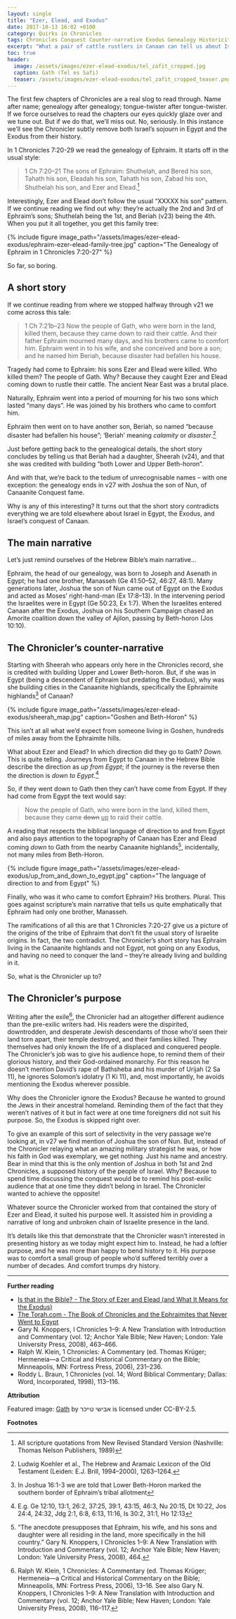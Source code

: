 ```yaml
---
layout: single
title: "Ezer, Elead, and Exodus"
date: 2017-10-13 16:02 +0100
category: Quirks in Chronicles
tags: Chronicles Conquest Counter-narrative Exodus Genealogy Historicity
excerpt: "What a pair of cattle rustlers in Canaan can tell us about Israel in Egypt."
toc: true
header:
  image: /assets/images/ezer-elead-exodus/tel_zafit_cropped.jpg
  caption: Gath (Tel es Safi)
  teaser: /assets/images/ezer-elead-exodus/tel_zafit_cropped_teaser.png
---
```


The first few chapters of Chronicles are a real slog to read through. Name after name; genealogy after genealogy; tongue-twister after tongue-twister. If we force ourselves to read the chapters our eyes quickly glaze over and we tune out. But if we do that, we’ll miss out. No, seriously. In this instance we’ll see the Chronicler subtly remove both Israel’s sojourn in Egypt and the Exodus from their history.

In 1 Chronicles 7:20-29 we read the genealogy of Ephraim. It starts off in the usual style:

> 1 Ch 7:20–21 The sons of Ephraim: Shuthelah, and Bered his son, Tahath his son, Eleadah his son, Tahath his son, Zabad his son, Shuthelah his son, and Ezer and Elead.[^1]

Interestingly, Ezer and Elead don’t follow the usual “XXXXX his son” pattern. If we continue reading we find out why: they’re actually the 2nd and 3rd of Ephraim’s sons; Shuthelah being the 1st, and Beriah (v23) being the 4th. When you put it all together, you get this family tree:

{% include figure image_path="/assets/images/ezer-elead-exodus/ephraim-ezer-elead-family-tree.jpg" caption="The Genealogy of Ephraim in 1 Chronicles 7:20-27" %}

So far, so boring.

## A short story

If we continue reading from where we stopped halfway through v21 we come across this tale:

> 1 Ch 7:21b–23 Now the people of Gath, who were born in the land, killed them, because they came down to raid their cattle. And their father Ephraim mourned many days, and his brothers came to comfort him. Ephraim went in to his wife, and she conceived and bore a son; and he named him Beriah, because disaster had befallen his house.

Tragedy had come to Ephraim: his sons Ezer and Elead were killed. Who killed them? The people of Gath. Why? Because they caught Ezer and Elead coming down to rustle their cattle. The ancient Near East was a brutal place.

Naturally, Ephraim went into a period of mourning for his two sons which lasted “many days”. He was joined by his brothers who came to comfort him.

Ephraim then went on to have another son, Beriah, so named “because disaster had befallen his house”; ‘Beriah’ meaning _calamity_ or _disaster_.[^2]

Just before getting back to the genealogical details, the short story concludes by telling us that Beriah had a daughter, Sheerah (v24), and that she was credited with building “both Lower and Upper Beth-horon”.

And with that, we’re back to the tedium of unrecognisable names – with one exception: the genealogy ends in v27 with Joshua the son of Nun, of Canaanite Conquest fame.

Why is any of this interesting? It turns out that the short story contradicts everything we are told elsewhere about Israel in Egypt, the Exodus, and Israel’s conquest of Canaan.

## The main narrative

Let’s just remind ourselves of the Hebrew Bible’s main narrative…

Ephraim, the head of our genealogy, was born to Joseph and Asenath in Egypt; he had one brother, Manasseh (Ge 41:50–52, 46:27, 48:1). Many generations later, Joshua the son of Nun came out of Egypt on the Exodus and acted as Moses’ right-hand-man (Ex 17:8–13). In the intervening period the Israelites were in Egypt (Ge 50:23, Ex 1:7). When the Israelites entered Canaan after the Exodus, Joshua on his Southern Campaign chased an Amorite coalition down the valley of Ajilon, passing by Beth-horon (Jos 10:10).

## The Chronicler’s counter-narrative

Starting with Sheerah who appears only here in the Chronicles record, she is credited with building Upper and Lower Beth-horon. But, if she was in Egypt (being a descendent of Ephraim but predating the Exodus), why was she building cities in the Canaanite highlands, specifically the Ephraimite highlands[^3] of Canaan?

{% include figure image_path="/assets/images/ezer-elead-exodus/sheerah_map.jpg" caption="Goshen and Beth-Horon" %}

This isn’t at all what we’d expect from someone living in Goshen, hundreds of miles away from the Ephraimite hills.

What about Ezer and Elead? In which direction did they go to Gath? _Down._ This is quite telling. Journeys from Egypt to Canaan in the Hebrew Bible describe the direction as _up from Egypt_; if the journey is the reverse then the direction is _down to Egypt._[^4]

So, if they went down to Gath then they can’t have come from Egypt. If they had come from Egypt the text would say:

> Now the people of Gath, who were born in the land, killed them, because they came ~~down~~ <ins>up</ins> to raid their cattle.

A reading that respects the biblical language of direction to and from Egypt and also pays attention to the topography of Canaan has Ezer and Elead coming _down_ to Gath from the nearby Canaanite highlands[^5], incidentally, not many miles from Beth-Horon.

{% include figure image_path="/assets/images/ezer-elead-exodus/up_from_and_down_to_egypt.jpg" caption="The language of direction to and from Egypt" %}

Finally, who was it who came to comfort Ephraim? His brothers. Plural. This goes against scripture’s main narrative that tells us quite emphatically that Ephraim had only one brother, Manasseh.

The ramifications of all this are that 1 Chronicles 7:20-27 give us a picture of the origins of the tribe of Ephraim that don’t fit the usual story of Israelite origins. In fact, the two contradict. The Chronicler’s short story has Ephraim living in the Canaanite highlands and not Egypt, not going on any Exodus, and having no need to conquer the land – they’re already living and building in it.

So, what is the Chronicler up to?

## The Chronicler’s purpose

Writing after the exile[^6], the Chronicler had an altogether different audience than the pre-exilic writers had. His readers were the dispirited, downtrodden, and desperate Jewish descendants of those who’d seen their land torn apart, their temple destroyed, and their families killed. They themselves had only known the life of a displaced and conquered people. The Chronicler’s job was to give his audience hope, to remind them of their glorious history, and their God-ordained monarchy. For this reason he doesn’t mention David’s rape of Bathsheba and his murder of Urijah (2 Sa 11), he ignores Solomon’s idolatry (1 Ki 11), and, most importantly, he avoids mentioning the Exodus wherever possible.

Why does the Chronicler ignore the Exodus? Because he wanted to ground the Jews in their ancestral homeland. Reminding them of the fact that they weren’t natives of it but in fact were at one time foreigners did not suit his purpose. So, the Exodus is skipped right over.

To give an example of this sort of selectivity in the very passage we’re looking at, in v27 we find mention of Joshua the son of Nun. But, instead of the Chronicler relaying what an amazing military strategist he was, or how his faith in God was exemplary, we get nothing. Just his name and ancestry. Bear in mind that this is the only mention of Joshua in both 1st and 2nd Chronicles, a supposed history of the people of Israel. Why? Because to spend time discussing the conquest would be to remind his post-exilic audience that at one time they didn’t belong in Israel. The Chronicler wanted to achieve the opposite!

Whatever source the Chronicler worked from that contained the story of Ezer and Elead, it suited his purpose well. It assisted him in providing a narrative of long and unbroken chain of Israelite presence in the land.

It’s details like this that demonstrate that the Chronicler wasn’t interested in presenting history as we today might expect him to. Instead, he had a loftier purpose, and he was more than happy to bend history to it. His purpose was to comfort a small group of people who’d suffered terribly over a number of decades. And comfort trumps dry history.

---

**Further reading**

* [Is that in the Bible? - The Story of Ezer and Elead (and What It Means for the Exodus)](https://isthatinthebible.wordpress.com/2017/01/09/the-story-of-ezer-and-elead-and-what-it-means-for-the-exodus/)
* [The Torah.com - The Book of Chronicles and the Ephraimites that Never Went to Egypt](http://thetorah.com/chronicles-and-the-ephraimites-that-never-went-to-egypt/)
* Gary N. Knoppers, I Chronicles 1–9: A New Translation with Introduction and Commentary (vol. 12; Anchor Yale Bible; New Haven; London: Yale University Press, 2008), 463–466.
* Ralph W. Klein, 1 Chronicles: A Commentary (ed. Thomas Krüger; Hermeneia—a Critical and Historical Commentary on the Bible; Minneapolis, MN: Fortress Press, 2006), 231–236.
* Roddy L. Braun, 1 Chronicles (vol. 14; Word Biblical Commentary; Dallas: Word, Incorporated, 1998), 113–116.

**Attribution**

Featured image: [Gath](https://commons.wikimedia.org/wiki/File:PikiWiki_Israel_5637_tel_zafit.jpg) by אבישי טייכר is licensed under CC-BY-2.5.

**Footnotes**

[^1]: All scripture quotations from New Revised Standard Version (Nashville: Thomas Nelson Publishers, 1989)
[^2]: Ludwig Koehler et al., The Hebrew and Aramaic Lexicon of the Old Testament (Leiden: E.J. Brill, 1994–2000), 1263–1264.
[^3]: In Joshua 16:1-3 we are told that Lower Beth-Horon marked the southern border of Ephraim’s tribal allotment
[^4]: E.g. Ge 12:10, 13:1, 26:2, 37:25, 39:1, 43:15, 46:3, Nu 20:15, Dt 10:22, Jos 24:4, 24:32, Jdg 2:1, 6:8, 6:13, 11:16, Is 30:2, 31:1, Ho 12:13
[^5]: “The anecdote presupposes that Ephraim, his wife, and his sons and daughter were all residing in the land, more specifically in the hill country.” Gary N. Knoppers, I Chronicles 1–9: A New Translation with Introduction and Commentary (vol. 12; Anchor Yale Bible; New Haven; London: Yale University Press, 2008), 464.
[^6]: Ralph W. Klein, 1 Chronicles: A Commentary (ed. Thomas Krüger; Hermeneia—a Critical and Historical Commentary on the Bible; Minneapolis, MN: Fortress Press, 2006), 13–16. See also Gary N. Knoppers, I Chronicles 1–9: A New Translation with Introduction and Commentary (vol. 12; Anchor Yale Bible; New Haven; London: Yale University Press, 2008), 116–117.
